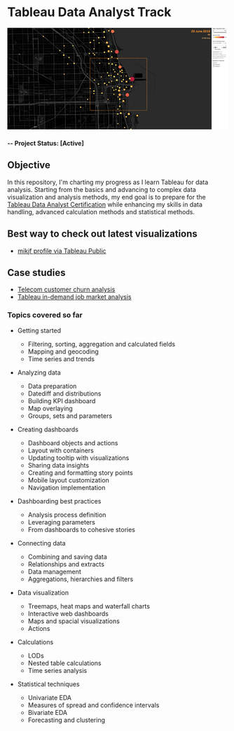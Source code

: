 # Tableau Data Analyst Track

![alternative text](img/readme_image.jpg)

#### -- Project Status: [Active]

## Objective
In this repository, I'm charting my progress as I learn Tableau for data analysis. Starting from the basics and advancing to complex data visualization and analysis methods, my end goal is to prepare for the [Tableau Data Analyst Certification](https://www.tableau.com/learn/certification/certified-data-analyst) while enhancing my skills in data handling, advanced calculation methods and statistical methods.

## Best way to check out latest visualizations
* [mikjf profile via Tableau Public](https://public.tableau.com/app/profile/mikjf/vizzes)

## Case studies
* [Telecom customer churn analysis](https://public.tableau.com/app/profile/mikjf/viz/21_telecom_customer_churn_analysis/Churnanalysis)
* [Tableau in-demand job market analysis](https://public.tableau.com/app/profile/mikjf/viz/46_tableau_focused_job_market/JobAnalytics)

### Topics covered so far
* Getting started
  * Filtering, sorting, aggregation and calculated fields
  * Mapping and geocoding
  * Time series and trends
  
* Analyzing data
  * Data preparation
  * Datediff and distributions
  * Building KPI dashboard
  * Map overlaying
  * Groups, sets and parameters

* Creating dashboards
  * Dashboard objects and actions
  * Layout with containers
  * Updating tooltip with visualizations
  * Sharing data insights
  * Creating and formatting story points
  * Mobile layout customization
  * Navigation implementation

* Dashboarding best practices
  * Analysis process definition
  * Leveraging parameters
  * From dashboards to cohesive stories

* Connecting data
  * Combining and saving data
  * Relationships and extracts
  * Data management
  * Aggregations, hierarchies and filters

* Data visualization
  * Treemaps, heat maps and waterfall charts
  * Interactive web dashboards
  * Maps and spacial visualizations
  * Actions

* Calculations
  * LODs
  * Nested table calculations
  * Time series analysis

* Statistical techniques
  * Univariate EDA
  * Measures of spread and confidence intervals
  * Bivariate EDA
  * Forecasting and clustering
